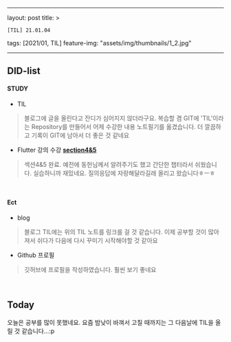 ﻿---

layout: post
title: >

    [TIL] 21.01.04

tags: [2021/01, TIL]
feature-img: "assets/img/thumbnails/1_2.jpg"

---


## DID-list
#### STUDY

- TIL
> 블로그에 글을 올린다고 잔디가 심어지지 않더라구요. 복습할 겸 GIT에 'TIL'이라는 Repository를 만들어서 어제 수강한 내용 노트필기를 옮겼습니다. 더 깔끔하고 기록이 GIT에 남아서 더 좋은 것 같네요

- Flutter 강의 수강  [**section4&5**](https://github.com/hadan-HwH/TIL/blob/main/Flutter/section4,%205-%20Running%20on%20Physical%20&%EC%8B%A4%EC%8A%B5.md)
> 섹션4&5 완료. 예전에 동헌님께서 알려주기도 했고 간단한 챕터라서 쉬웠습니다. 실습하니까 재밌네요. 질의응답에 자랑해달라길래 올리고 왔습니다ㅎㅡㅎ 

<br>

####  Ect
- blog
> 블로그 TIL에는 위의 TIL 노트를 링크를 걸 것 같습니다. 이제 공부할 것이 많아져서 쉬다가 다음에 다시 꾸미기 시작해야할 것 같아요

- Github 프로필
> 깃허브에 프로필을 작성하였습니다. 훨씬 보기 좋네요

<br>

## Today
오늘은 공부를 많이 못했네요.
요즘 밤낮이 바껴서 고칠 때까지는 그 다음날에 TIL을 올릴 것 같습니다...:p
<br><br><br>





